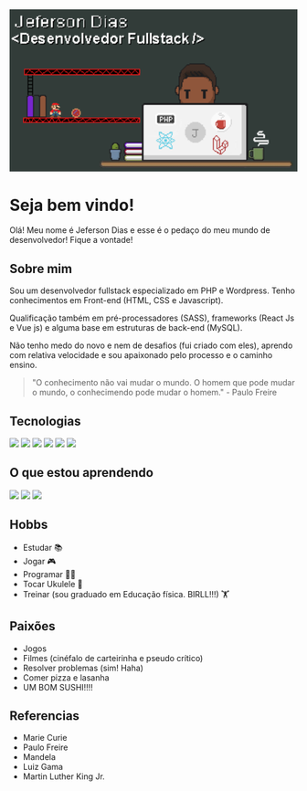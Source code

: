 
<img src="https://github.com/JefersonAVD/JefersonAVD/blob/main/Sprite-GitHub.gif" alt='Meu Gif' style='width:100vw'/>

# Seja bem vindo! 

Olá! Meu nome é Jeferson Dias e esse é o pedaço do meu mundo de desenvolvedor! Fique a vontade!
## Sobre mim
Sou um desenvolvedor fullstack especializado em PHP e Wordpress. Tenho conhecimentos em Front-end (HTML, CSS e Javascript).

Qualificação também em pré-processadores (SASS), frameworks (React Js e Vue js) e alguma base em estruturas de back-end (MySQL).

Não tenho medo do novo e nem de desafios (fui criado com eles), aprendo com relativa velocidade e sou apaixonado pelo processo e o caminho ensino.

> "O conhecimento não vai mudar o mundo. O homem que pode mudar o mundo, o conhecimendo pode mudar o homem." - Paulo Freire

## Tecnologias

<img src="https://cdn.jsdelivr.net/gh/devicons/devicon/icons/react/react-original.svg" width='50' style="display:inline;" />
<img src="https://cdn.jsdelivr.net/gh/devicons/devicon/icons/laravel/laravel-plain.svg" width='50' style="display:inline;"/>
<img src="https://cdn.jsdelivr.net/gh/devicons/devicon/icons/wordpress/wordpress-plain.svg" width='50' style="display:inline;" />
<img src="https://cdn.jsdelivr.net/gh/devicons/devicon/icons/bootstrap/bootstrap-original.svg" width='50' style="display:inline;" />
<img src="https://cdn.jsdelivr.net/gh/devicons/devicon/icons/tailwindcss/tailwindcss-original-wordmark.svg" width='50' style="display:inline;" />
<img src="https://cdn.jsdelivr.net/gh/devicons/devicon/icons/mysql/mysql-original-wordmark.svg" width='50' style="display:inline;" />
                    
## O que estou aprendendo

<img src="https://cdn.jsdelivr.net/gh/devicons/devicon/icons/python/python-original.svg" width='50' style="display:inline;" />
<img src="https://cdn.jsdelivr.net/gh/devicons/devicon/icons/elixir/elixir-original.svg" width='50' style="display:inline;" />
<img src="https://cdn.jsdelivr.net/gh/devicons/devicon/icons/angularjs/angularjs-original.svg"  width='50' style="display:inline;" />
          
## Hobbs

- Estudar 📚
- Jogar 🎮
- Programar 👨‍💻
- Tocar Ukulele 🎸
- Treinar (sou graduado em Educação física. BIRLL!!!) 🏋
## Paixões
- Jogos
- Filmes (cinéfalo de carteirinha e pseudo crítico)
- Resolver problemas (sim! Haha)
- Comer pizza e lasanha
- UM BOM SUSHI!!!! 
## Referencias
- Marie Curie
- Paulo Freire
- Mandela
- Luiz Gama
- Martin Luther King Jr.
